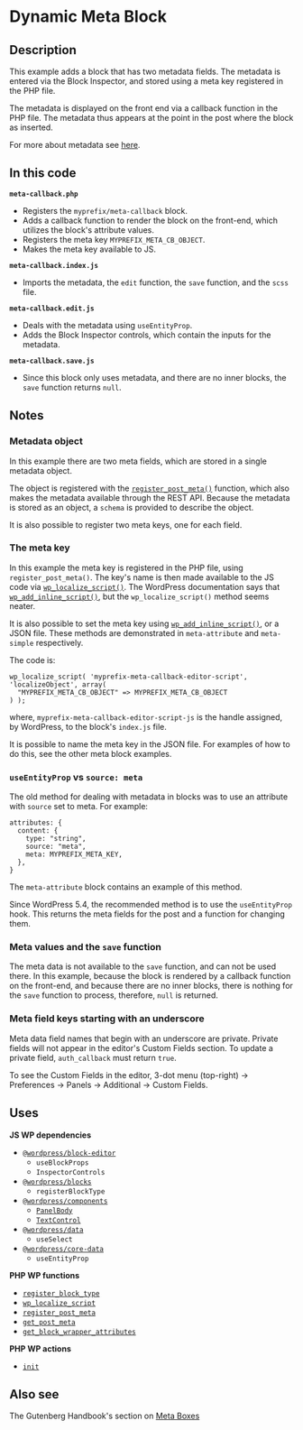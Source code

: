 # Dynamic Meta Block

## Description

This example adds a block that has two metadata fields. The metadata is entered via the Block Inspector, and stored using a meta key registered in the PHP file.

The metadata is displayed on the front end via a callback function in the PHP file. The metadata thus appears at the point in the post where the block as inserted.

For more about metadata see [here]().

## In this code

**`meta-callback.php`**

- Registers the `myprefix/meta-callback` block.
- Adds a callback function to render the block on the front-end, which utilizes the block's attribute values.
- Registers the meta key `MYPREFIX_META_CB_OBJECT`.
- Makes the meta key available to JS.

**`meta-callback.index.js`**

- Imports the metadata, the `edit` function, the `save` function, and the `scss` file.

**`meta-callback.edit.js`**

- Deals with the metadata using `useEntityProp`.
- Adds the Block Inspector controls, which contain the inputs for the metadata.

**`meta-callback.save.js`**

- Since this block only uses metadata, and there are no inner blocks, the `save` function returns `null`.

## Notes

### Metadata object

In this example there are two meta fields, which are stored in a single metadata object.

The object is registered with the [`register_post_meta()`](https://developer.wordpress.org/reference/functions/register_post_meta/) function, which also makes the metadata available through the REST API. Because the metadata is stored as an object, a `schema` is provided to describe the object.

It is also possible to register two meta keys, one for each field.

### The meta key

In this example the meta key is registered in the PHP file, using `register_post_meta()`. The key's name is then made available to the JS code via [`wp_localize_script()`](https://developer.wordpress.org/reference/functions/wp_localize_script/). The WordPress documentation says that [`wp_add_inline_script()`](https://developer.wordpress.org/reference/functions/wp_add_inline_script/), but the `wp_localize_script()` method seems neater.

It is also possible to set the meta key using [`wp_add_inline_script()`](https://developer.wordpress.org/reference/functions/wp_add_inline_script/), or a JSON file. These methods are demonstrated in `meta-attribute` and `meta-simple` respectively.

The code is:

    wp_localize_script( 'myprefix-meta-callback-editor-script',  'localizeObject', array(
      "MYPREFIX_META_CB_OBJECT" => MYPREFIX_META_CB_OBJECT
    ) );

where, `myprefix-meta-callback-editor-script-js` is the handle assigned, by WordPress, to the block's `index.js` file.

It is possible to name the meta key in the JSON file. For examples of how to do this, see the other meta block examples.

### `useEntityProp` vs `source: meta`

The old method for dealing with metadata in blocks was to use an attribute with `source` set to meta. For example:

    attributes: {
      content: {
        type: "string",
        source: "meta",
        meta: MYPREFIX_META_KEY,
      },
    }

The `meta-attribute` block contains an example of this method.

Since WordPress 5.4, the recommended method is to use the `useEntityProp` hook. This returns the meta fields for the post and a function for changing them.

### Meta values and the `save` function

The meta data is not available to the `save` function, and can not be used there. In this example, because the block is rendered by a callback function on the front-end, and because there are no inner blocks, there is nothing for the `save` function to process, therefore, `null` is returned.

### Meta field keys starting with an underscore

Meta data field names that begin with an underscore are private. Private fields will not appear in the editor's Custom Fields section. To update a private field, `auth_callback` must return `true`.

To see the Custom Fields in the editor, 3-dot menu (top-right) -> Preferences -> Panels -> Additional -> Custom Fields.

## Uses

**JS WP dependencies**

- [`@wordpress/block-editor`](https://developer.wordpress.org/block-editor/reference-guides/packages/packages-block-editor/)
  - `useBlockProps`
  - `InspectorControls`
- [`@wordpress/blocks`](https://developer.wordpress.org/block-editor/reference-guides/packages/packages-blocks/)
  - `registerBlockType`
- [`@wordpress/components`](https://developer.wordpress.org/block-editor/reference-guides/components/)
  - [`PanelBody`](https://developer.wordpress.org/block-editor/reference-guides/components/panel/)
  - [`TextControl`](https://developer.wordpress.org/block-editor/reference-guides/components/text-control/)
- [`@wordpress/data`](https://developer.wordpress.org/block-editor/reference-guides/packages/packages-data/)
  - `useSelect`
- [`@wordpress/core-data`](https://developer.wordpress.org/block-editor/reference-guides/packages/packages-core-data/)
  - `useEntityProp`

**PHP WP functions**

- [`register_block_type`](https://developer.wordpress.org/reference/functions/register_block_type/)
- [`wp_localize_script`](https://developer.wordpress.org/reference/functions/wp_localize_script/)
- [`register_post_meta`](https://developer.wordpress.org/reference/functions/register_post_meta/)
- [`get_post_meta`](https://developer.wordpress.org/reference/functions/get_post_meta/)
- [`get_block_wrapper_attributes`](https://developer.wordpress.org/reference/functions/get_block_wrapper_attributes/)

**PHP WP actions**

- [`init`](https://developer.wordpress.org/reference/hooks/init/)

## Also see

The Gutenberg Handbook's section on [Meta Boxes](https://developer.wordpress.org/block-editor/how-to-guides/metabox/)
